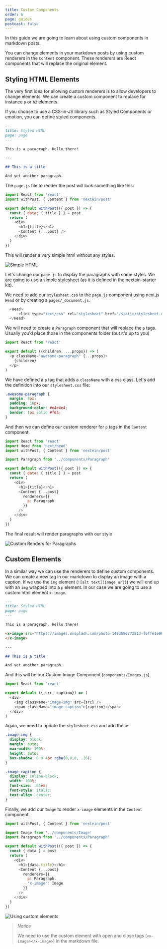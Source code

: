 ```yaml
---
title: Custom Components
order: 6
page: guides
postcast: false
---
```


In this guide we are going to learn about using custom components in markdown posts. 

You can change elements in your markdown posts by using custom renderers in the `Content` component. These renderers are React components that will replace the original element.

## Styling HTML Elements

The very first idea for allowing custom renderers is to allow developers to change elements. We can create a custom component to replace for instance `p` or `h2` elements.

If you choose to use a CSS-in-JS library such as Styled Components or emotion, you can define styled components.


```md
---
title: Styled HTML
page: page
--- 

This is a paragraph. Hello there!

---

## This is a title

And yet another paragraph.

```

The `page.js` file to render the post will look something like this:

```js
import React from 'react'
import withPost, { Content } from 'nextein/post'

export default withPost(({ post }) => {
  const { data: { title } } = post
  return (
    <div>
      <h1>{title}</h1>
      <Content {...post} />
    </div>
  )
})
```

This will render a very simple html without any styles.

![Simple HTML](/static/images/guides/06-unstyled.png)

Let's change our `page.js` to display the paragraphs with some styles. We are going to use a simple stylesheet (as it is defined in the nextein-starter kit).

We need to add our `stylesheet.css` to the `page.js` component using next.js `Head` or by creating a `pages/_document.js`. 

```js
  <Head>
      <link type="text/css" rel="stylesheet" href="/static/stylesheet.css" />
  </Head>
```

We will need to create a `Paragraph` component that will replace the `p` tags. Usually you'd place those in the components folder (but it's up to you)

```js
import React from 'react'

export default ({children, ...props}) => (
  <p className="awesome-paragraph" {...props}>
    {children}
  </p>
)

```

We have defined a `p` tag that adds a `className` with a css class. Let's add the definition into our `stylesheet.css` file:

```css
.awesome-paragraph {
  margin: 8px;
  padding: 16px;
  background-color: #e4e4e4;
  border: 1px solid #f63;
}

```

And then we can define our custom renderer for `p` tags in the `Content` component.

```js
import React from 'react'
import Head from 'next/head'
import withPost, { Content } from 'nextein/post'

import Paragraph from '../components/Paragraph'

export default withPost(({ post }) => {
  const { data: { title } } = post
  return (
    <div>
      <h1>{title}</h1>
      <Content {...post}
        renderers={{
          p: Paragraph
        }}
      />
    </div>
  )
})

```

The final result will render paragraphs with our style

![Custom Renders for Paragraphs](/static/images/guides/06-styled-p.png)


## Custom Elements

In a similar way we can use the renderers to define custom components. We can create a new tag in our markdown to display an image with a caption. If we use the `img` element (`![alt text](image url)`) we will end up with an `img` wrapped into a `p` element. In our case we are going to use a custom html element `x-image`. 

```md
---
title: Styled HTML
page: page
---

This is a paragraph. Hello there!   

<x-image src="https://images.unsplash.com/photo-1493680772813-f6ffe1e96087" caption="Courtesy of unsplash.com">
</x-image>

---

## This is a title

And yet another paragraph.
```

And this will be our Custom Image Component (`components/Images.js`).

```js
import React from 'react'

export default ({ src, caption}) => (
  <div>
    <img className="image-img" src={src} />
    <span className="image-caption">{caption}</span>
  </div>
)
```

Again, we need to update the `stylesheet.css` and add these:

```css
.image-img {
  display: block;
  margin: auto;
  max-width: 100%;
  height: auto;
  box-shadow: 0 0 4px rgba(0,0,0, .16);  
}

.image-caption {
  display: inline-block;
  width: 100%;
  font-size: .65em;
  font-style: italic;
  text-align: center;
}
```

Finally, we add our `Image` to render `x-image` elements in the `Content` component.

```js
import withPost, { Content } from 'nextein/post'

import Image from '../components/Image'
import Paragraph from '../components/Paragraph'

export default withPost(({ post }) => {
  const { data } = post
  return (
    <div>
      <h1>{data.title}</h1>
      <Content {...post}
        renderers={{
          p: Paragraph,
          'x-image': Image
        }}
      />
    </div>
  )
})

```

![Using custom elements](/static/images/guides/06-custom-element.png)

>_Notice_
>
> We need to use the custom element with open and close tags (`<x-image></x-image>`) in the markdown file. 

